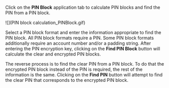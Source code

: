 Click on the **PIN Block** application tab to calculate PIN blocks and find the PIN from a PIN block.

![](PIN block calculation_PINBlock.gif)

Select a PIN block format and enter the information appropriate to find the PIN block. All PIN block formats require a PIN. Some PIN block formats additionally require an account number and/or a padding string. After entering the PIN encryption key, clicking on the **Find PIN Block** button will calculate the clear and encrypted PIN blocks.

The reverse process is to find the clear PIN from a PIN block. To do that the encrypted PIN block instead of the PIN is required, the rest of the information is the same. Clicking on the **Find PIN** button will attempt to find the clear PIN that corresponds to the encrypted PIN block.
